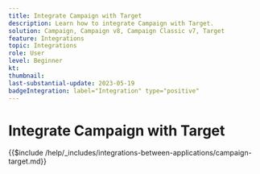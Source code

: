 ```yaml
---
title: Integrate Campaign with Target
description: Learn how to integrate Campaign with Target.
solution: Campaign, Campaign v8, Campaign Classic v7, Target
feature: Integrations
topic: Integrations
role: User
level: Beginner
kt:
thumbnail:
last-substantial-update: 2023-05-19
badgeIntegration: label="Integration" type="positive"
---
```


# Integrate Campaign with Target

{{$include /help/_includes/integrations-between-applications/campaign-target.md}}
